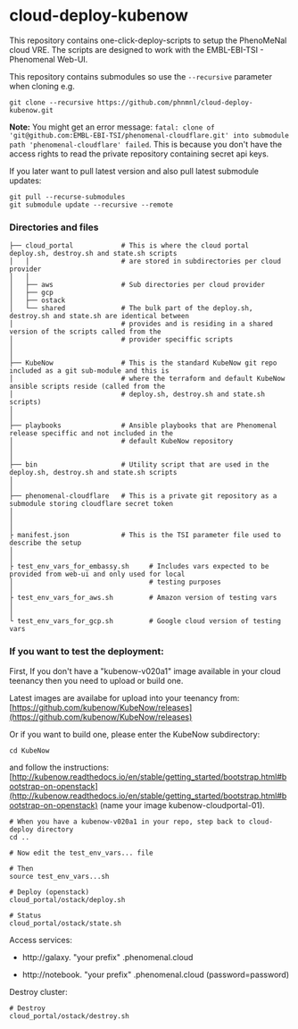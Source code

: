 # cloud-deploy-kubenow
This repository contains one-click-deploy-scripts to setup the PhenoMeNal cloud VRE.
The scripts are designed to work with the EMBL-EBI-TSI - Phenomenal Web-UI.

This repository contains submodules so use the `--recursive` parameter when cloning e.g.

    git clone --recursive https://github.com/phnmnl/cloud-deploy-kubenow.git
 
 **Note:** You might get an error message: `fatal: clone of 'git@github.com:EMBL-EBI-TSI/phenomenal-cloudflare.git'
  into submodule path 'phenomenal-cloudflare' failed`. This is because you don't have the access rights to read the
  private repository containing secret api keys.
 
If you later want to pull latest version and also pull latest submodule updates:

    git pull --recurse-submodules
    git submodule update --recursive --remote
 

### Directories and files

    ├── cloud_portal            # This is where the cloud portal deploy.sh, destroy.sh and state.sh scripts 
    │   │                       # are stored in subdirectories per cloud provider
    │   │
    │   ├── aws                 # Sub directories per cloud provider
    │   ├── gcp
    │   ├── ostack
    │   └── shared              # The bulk part of the deploy.sh, destroy.sh and state.sh are identical between
    │                           # provides and is residing in a shared version of the scripts called from the
    │                           # provider speciffic scripts
    │
    │
    ├── KubeNow                 # This is the standard KubeNow git repo included as a git sub-module and this is
    │                           # where the terraform and default KubeNow ansible scripts reside (called from the
    │                           # deploy.sh, destroy.sh and state.sh scripts)
    │                            
    │                            
    ├── playbooks               # Ansible playbooks that are Phenomenal release speciffic and not included in the
    │                           # default KubeNow repository    
    │
    │
    ├── bin                     # Utility script that are used in the deploy.sh, destroy.sh and state.sh scripts
    │
    │
    ├── phenomenal-cloudflare   # This is a private git repository as a submodule storing cloudflare secret token
    │
    │
    │
    ├ manifest.json             # This is the TSI parameter file used to describe the setup
    │
    │
    ├ test_env_vars_for_embassy.sh     # Includes vars expected to be provided from web-ui and only used for local
    │                                  # testing purposes
    │
    ├ test_env_vars_for_aws.sh         # Amazon version of testing vars       
    │
    │
    └ test_env_vars_for_gcp.sh         # Google cloud version of testing vars                                     


  
### If you want to test the deployment:

First, If you don't have a "kubenow-v020a1" image available in your cloud teenancy then you need to upload or build one.

Latest images are availabe for upload into your teenancy from: [https://github.com/kubenow/KubeNow/releases](https://github.com/kubenow/KubeNow/releases)

Or if you want to build one, please enter the KubeNow subdirectory:

    cd KubeNow

and follow the instructions: [http://kubenow.readthedocs.io/en/stable/getting_started/bootstrap.html#bootstrap-on-openstack](http://kubenow.readthedocs.io/en/stable/getting_started/bootstrap.html#bootstrap-on-openstack) (name your image kubenow-cloudportal-01).

    # When you have a kubenow-v020a1 in your repo, step back to cloud-deploy directory
    cd ..
    
    # Now edit the test_env_vars... file
    
    # Then 
    source test_env_vars...sh
    
    # Deploy (openstack)
    cloud_portal/ostack/deploy.sh
    
    # Status
    cloud_portal/ostack/state.sh
    
Access services:
    
- http://galaxy. "your prefix" .phenomenal.cloud
    
- http://notebook. "your prefix" .phenomenal.cloud (password=password)
    
Destroy cluster:
    
    # Destroy
    cloud_portal/ostack/destroy.sh
